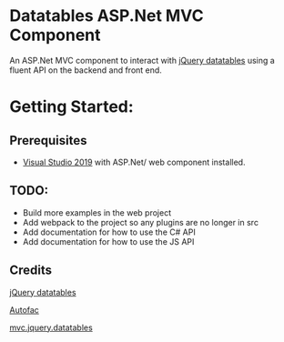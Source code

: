 # Datatables ASP.Net MVC Component
An ASP.Net MVC component to interact with [jQuery datatables](https://datatables.net/) using a fluent API on the backend and front end.

# Getting Started:
## Prerequisites
- [Visual Studio 2019](https://visualstudio.microsoft.com/) with ASP.Net/ web component installed.

## TODO:
- Build more examples in the web project
- Add webpack to the project so any plugins are no longer in src
- Add documentation for how to use the C# API
- Add documentation for how to use the JS API

## Credits
[jQuery datatables](https://datatables.net/)

[Autofac](https://autofac.org/)

[mvc.jquery.datatables](https://github.com/mcintyre321/mvc.jquery.datatables)
